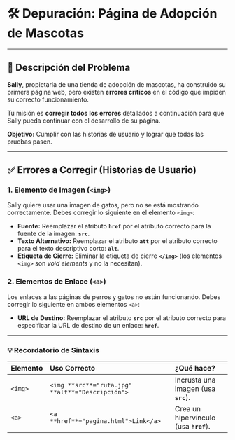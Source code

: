 # 🛠️ Depuración: Página de Adopción de Mascotas

---

## 📝 Descripción del Problema

**Sally**, propietaria de una tienda de adopción de mascotas, ha construido su primera página web, pero existen **errores críticos** en el código que impiden su correcto funcionamiento.

Tu misión es **corregir todos los errores** detallados a continuación para que Sally pueda continuar con el desarrollo de su página.

**Objetivo:** Cumplir con las historias de usuario y lograr que todas las pruebas pasen.

---

## ✅ Errores a Corregir (Historias de Usuario)

### 1. Elemento de Imagen (`<img>`)

Sally quiere usar una imagen de gatos, pero no se está mostrando correctamente. Debes corregir lo siguiente en el elemento `<img>`:

* **Fuente:** Reemplazar el atributo **`href`** por el atributo correcto para la fuente de la imagen: **`src`**.
* **Texto Alternativo:** Reemplazar el atributo **`att`** por el atributo correcto para el texto descriptivo corto: **`alt`**.
* **Etiqueta de Cierre:** Eliminar la etiqueta de cierre **`</img>`** (los elementos `<img>` son *void elements* y no la necesitan).

### 2. Elementos de Enlace (`<a>`)

Los enlaces a las páginas de perros y gatos no están funcionando. Debes corregir lo siguiente en ambos elementos `<a>`:

* **URL de Destino:** Reemplazar el atributo **`src`** por el atributo correcto para especificar la URL de destino de un enlace: **`href`**.

---

### 💡 Recordatorio de Sintaxis

| Elemento | Uso Correcto | ¿Qué hace? |
| :--- | :--- | :--- |
| `<img>` | `<img **src**="ruta.jpg" **alt**="Descripción">` | Incrusta una imagen (usa **`src`**). |
| `<a>` | `<a **href**="pagina.html">Link</a>` | Crea un hipervínculo (usa **`href`**). |
